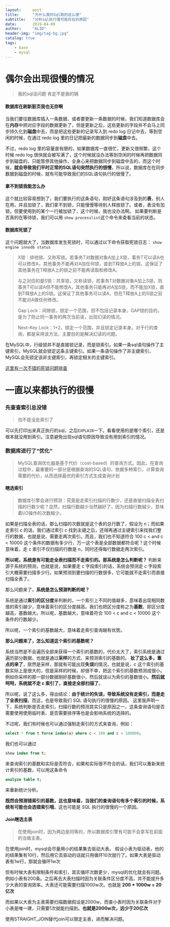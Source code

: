 ```yaml
---
layout:     post
title:      "为什么我的Sql跑的这么慢"
subtitle:   "分析sql执行慢可能存在的原因"
date:       2019-04-09
author:     "ALID"
header-img: "img/tag-bg.jpg"
catalog: true
tags:
    - base
    - mysql
---
```


# 偶尔会出现很慢的情况
> 我的sql没问题 肯定不是我的锅

#### 数据库在刷新脏页我也无奈啊
当我们要往数据库插入一条数据、或者要更新一条数据的时候，我们知道数据库会在**内存**中把对应字段的数据更新了，但是更新之后，这些更新的字段并不会马上同步持久化到**磁盘**中去，而是把这些更新的记录写入到 redo log 日记中去，等到空闲的时候，在通过 redo log 里的日记把最新的数据同步到**磁盘**中去。

不过，redo log 里的容量是有限的，如果数据库一直很忙，更新又很频繁，这个时候 redo log 很快就会被写满了，这个时候就没办法等到空闲的时候再把数据同步到磁盘的，只能暂停其他操作，全身心来把数据同步到磁盘中去的，而这个时候，**就会导致我们平时正常的SQL语句突然执行的很慢**，所以说，数据库在在同步数据到磁盘的时候，就有可能导致我们的SQL语句执行的很慢了。

#### 拿不到锁我能怎么办
这个就比较容易想到了，我们要执行的这条语句，刚好这条语句涉及到的**表**，别人在用，并且加锁了，我们拿不到锁，只能慢慢等待别人释放锁了。或者，表没有加锁，但要使用到的某个一行被加锁了，这个时候，我也没办法啊。
如果要判断是否真的在等待锁，我们可以用 `show processlist`这个命令来查看当前的状态。

#### 数据库死锁了
这个问题就大了，当数据库发生死锁时，可以通过以下命令获取死锁日志：
`show engine innodb status`


> X锁：排他锁、又称写锁。若事务T对数据对象A加上X锁，事务T可以读A也可以修改A，其他事务不能再对A加任何锁，直到T释放A上的锁。这保证了其他事务在T释放A上的锁之前不能再读取和修改A。
> 
> 与之对应的是S锁：共享锁，又称读锁，若事务T对数据对象A加上S锁，则事务T可以读A但不能修改A，其他事务只能再对A加S锁，而不能加X锁，直到T释放A上的S锁。这保证了其他事务可以读A，但在T释放A上的S锁之前不能对A做任何修改。
> 
> Gap Lock：间隙锁，锁定一个范围，但不包括记录本身。GAP锁的目的，是为了防止同一事务的两次当前读，出现幻读的情况。
> 
> Next-Key Lock：1+2，锁定一个范围，并且锁定记录本身。对于行的查询，都是采用该方法，主要目的是解决幻读的问题。

在MySQL中，行级锁并不是直接锁记录，而是锁索引。如果一条sql语句操作了主键索引，MySQL就会锁定这条主键索引。如果一条语句操作了非主键索引，MySQL会先锁定该非主键索引，再锁定相关的主键索引。

[这里有一次不错的死锁问题排查](https://juejin.im/post/5cabf6dce51d456e8b07dd03)

# 一直以来都执行的很慢
### 先查查索引总没错

> 怕不是没走索引了

可以先打印出来真正执行的sql，之后`EXPLAIN`一下。看看使用的是哪个索引，还是根本就没用到索引。注意避免出现sql语句原因导致没有用到索引的情况。

### 数据库进行了“优化“

> MySQL查询优化器是基于代价（cost-based）的查询方式。因此，在查询过程中，最重要的一部分是根据查询的SQL语句，依据多种索引，计算查询需要的代价，从而选择最优的索引方式生成查询计划

#### 瞎选索引

> 数据库引擎会进行预测：究竟是走索引扫描的行数少，还是直接扫描全表扫描的行数少呢？显然，扫描行数越少当然越好了，因为扫描行数越少，意味着I/O操作的次数越少。

如果是扫描全表的话，那么扫描的次数就是这个表的总行数了，假设为 n；而如果走索引 c 的话，我们通过索引 c 找到主键之后，还得再通过主键索引来找我们整行的数据，也就是说，需要走两次索引。而且，我们也不知道符合 100 c < and c < 10000 这个条件的数据有多少行，万一这个表是全部数据都符合呢？这个时候意味着，走 c 索引不仅扫描的行数是 n，同时还得每行数据走两次索引。

**所以呢，系统是有可能走全表扫描而不走索引的。那系统是怎么判断呢？**
判断来源于系统的预测，也就是说，如果要走 c 字段索引的话，系统会预测走 c 字段索引大概需要扫描多少行。如果预测到要扫描的行数很多，它可能就不走索引而直接扫描全表了。

那么问题来了，**系统是怎么预测判断的呢？**

系统是通过**索引的区分度**来判断的，一个索引上不同的值越多，意味着出现相同数值的索引越少，意味着索引的区分度越高。我们也把区分度称之为**基数**，即区分度越高，基数越大。所以呢，基数越大，意味着符合 100 < c and c < 10000 这个条件的行数越少。

所以呢，一个索引的基数越大，意味着走索引查询越有优势。

**那么问题来了，怎么知道这个索引的基数呢？**

系统当然是不会遍历全部来获得一个索引的基数的，代价太大了，索引系统是通过遍历部分数据，也就是通过**采样**的方式，来预测索引的基数的。
**扯了这么多，重点的来了**，居然是采样，那就有可能出现**失误**的情况，也就是说，c 这个索引的基数实际上是很大的，但是采样的时候，却很不幸，把这个索引的基数预测成很小。例如你采样的那一部分数据刚好基数很小，然后就误以为索引的基数很小。**然后就呵呵，系统就不走 c 索引了，直接走全部扫描了**。

所以呢，说了这么多，得出结论：**由于统计的失误，导致系统没有走索引，而是走了全表扫描**，而这，也是导致我们 SQL 语句执行的很慢的原因。
这里我声明一下，系统判断是否走索引，扫描行数的预测其实只是原因之一，这条查询语句是否需要使用使用临时表、是否需要排序等也是会影响系统的选择的。

不过呢，我们有时候也可以通过强制走索引的方式来查询，例如：
```sql
select * from t force index(a) where c < 100 and c < 100000;
```
我们也可以通过
```sql
show index from t;
```
来查询索引的基数和实际是否符合，如果和实际很不符合的话，我们可以重新来统计索引的基数，可以用这条命令
```sql
analyze table t;
```
来重新统计分析。

**既然会预测错索引的基数，这也意味着，当我们的查询语句有多个索引的时候，系统有可能也会选错索引哦**，这也可能是 SQL 执行的很慢的一个原因。

#### Join瞎选主表
> 在使用join时，因为两边是同等的，所以数据库引擎有可能不会拿写在前面的当做主表。

在使用join时，mysql会尽量用小的结果集去驱动大表。
假设小表为驱动表，他的的结果集有10行，然后用它去驱动的话就只用循环10次就行了。如果大表是驱动表有1w行，那就会循环1w次

但有时候大表有限制条件和索引，其实循环次数更少，mysql的优化就会有问题。例如小表有200条。之后再去大表扫描时因为关联条件区分度不高，并不能提升多少大表的查询效率。大表还可能需要扫描1000w次。也就是 **200 * 1000w =  20亿次** 

而如果以大表为主表需要扫描数据假设是2000w，而查小表时因为关联条件对于小表是唯一建，只需要1次就能扫描到。**也就是2000w次，远少于20亿次**

使用STRAIGHT_JOIN替代join可以限定主表，进而解决问题。

